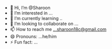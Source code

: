 - 👋 Hi, I’m @Sharoon
- 👀 I’m interested in ...
- 🌱 I’m currently learning ..
- 💞️ I’m looking to collaborate on ...
- 📫 How to reach me ...sharoon18c@gmail.com
- 😄 Pronouns: ...he/him
- ⚡ Fun fact: ...

<!---
Sharoonc18/Sharoonc18 is a ✨ special ✨ repository because its `README.md` (this file) appears on your GitHub profile.
You can click the Preview link to take a look at your changes.
--->
